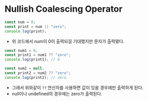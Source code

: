 # Nullish Coalescing Operator

```javascript
const num = 0;
const print = num || "zero";
console.log(print);
```

- 위 코드에서 num이 0이 출력되길 기대했지만 문자가 출력됐다.

```javascript
const num1 = 0;
const print1 = num1 ?? "zero";
console.log(print1); // 0

const num2 = null;
const print2 = num2 ?? "zero";
console.log(print2); // zero
```

- 그래서 위와같이 `??` 연산자를 사용하면 값이 있을 경우에만 출력하게 된다.
- null이나 undefined의 경우에는 zero가 출력된다.
